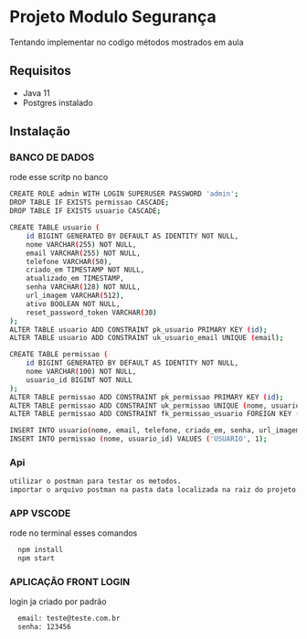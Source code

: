 
# Projeto Modulo Segurança

Tentando implementar no codigo métodos mostrados em aula


## Requisitos

- Java 11
- Postgres instalado



## Instalação

### BANCO DE DADOS 
rode esse scritp no banco 
```bash
CREATE ROLE admin WITH LOGIN SUPERUSER PASSWORD 'admin';
DROP TABLE IF EXISTS permissao CASCADE;
DROP TABLE IF EXISTS usuario CASCADE;

CREATE TABLE usuario (
	id BIGINT GENERATED BY DEFAULT AS IDENTITY NOT NULL,
	nome VARCHAR(255) NOT NULL,
	email VARCHAR(255) NOT NULL,
	telefone VARCHAR(50),
	criado_em TIMESTAMP NOT NULL,
	atualizado_em TIMESTAMP,
	senha VARCHAR(128) NOT NULL,
	url_imagem VARCHAR(512),
	ativo BOOLEAN NOT NULL,
	reset_password_token VARCHAR(30)
);
ALTER TABLE usuario ADD CONSTRAINT pk_usuario PRIMARY KEY (id);
ALTER TABLE usuario ADD CONSTRAINT uk_usuario_email UNIQUE (email);

CREATE TABLE permissao (
	id BIGINT GENERATED BY DEFAULT AS IDENTITY NOT NULL,
	nome VARCHAR(100) NOT NULL,
	usuario_id BIGINT NOT NULL
);
ALTER TABLE permissao ADD CONSTRAINT pk_permissao PRIMARY KEY (id);
ALTER TABLE permissao ADD CONSTRAINT uk_permissao UNIQUE (nome, usuario_id);
ALTER TABLE permissao ADD CONSTRAINT fk_permissao_usuario FOREIGN KEY (usuario_id) REFERENCES usuario;

INSERT INTO usuario(nome, email, telefone, criado_em, senha, url_imagem, ativo) VALUES('teste', 'teste@teste.com.br','999999', '2023-03-08 10:00:00', '$2a$10$VrIbJURwINOR5HOrWFFTNOwSILsioRJSuOGAg8Luvr9qZDSOl5JXG', 'https://img.freepik.com/vetores-premium/homem-perfil-caricatura_18591-58482.jpg?w=2000', true);
INSERT INTO permissao (nome, usuario_id) VALUES ('USUARIO', 1);
```

### Api
```bash
utilizar o postman para testar os metodos.
importar o arquivo postman na pasta data localizada na raiz do projeto.
```


### APP VSCODE 
rode no terminal esses comandos 

```bash
  npm install 
  npm start
```
### APLICAÇÃO FRONT LOGIN
login ja criado por padrão

```bash
  email: teste@teste.com.br
  senha: 123456
```
    
